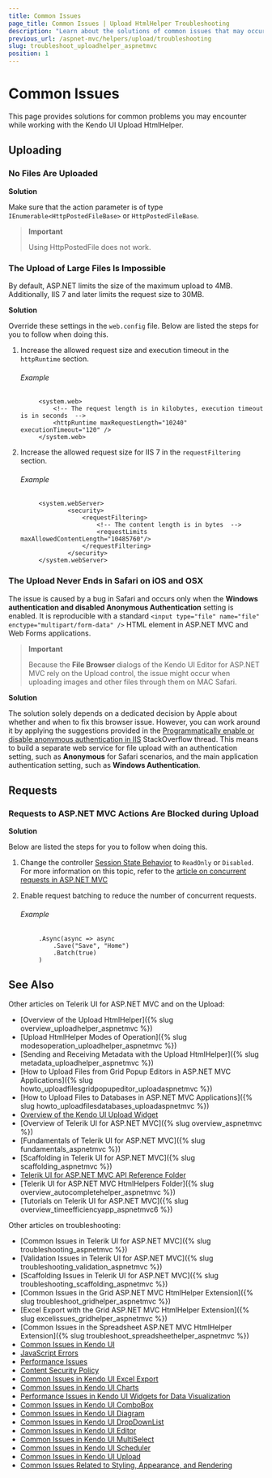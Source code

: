 ```yaml
---
title: Common Issues
page_title: Common Issues | Upload HtmlHelper Troubleshooting
description: "Learn about the solutions of common issues that may occur while working with Kendo UI Upload for ASP.NET MVC."
previous_url: /aspnet-mvc/helpers/upload/troubleshooting
slug: troubleshoot_uploadhelper_aspnetmvc
position: 1
---
```


# Common Issues

This page provides solutions for common problems you may encounter while working with the Kendo UI Upload HtmlHelper.

## Uploading

### No Files Are Uploaded

**Solution**

Make sure that the action parameter is of type `IEnumerable<HttpPostedFileBase>` or `HttpPostedFileBase`.

> **Important**
>
> Using HttpPostedFile does not work.

### The Upload of Large Files Is Impossible

By default, ASP.NET limits the size of the maximum upload to 4MB. Additionally, IIS 7 and later limits the request size to 30MB.

**Solution**

Override these settings in the `web.config` file. Below are listed the steps for you to follow when doing this.

1. Increase the allowed request size and execution timeout in the `httpRuntime` section.

    ###### Example

            <system.web>
                <!-- The request length is in kilobytes, execution timeout is in seconds  -->
                <httpRuntime maxRequestLength="10240" executionTimeout="120" />
            </system.web>

1. Increase the allowed request size for IIS 7 in the `requestFiltering` section.

    ###### Example

            <system.webServer>
                    <security>
                        <requestFiltering>
                            <!-- The content length is in bytes  -->
                            <requestLimits maxAllowedContentLength="10485760"/>
                        </requestFiltering>
                    </security>
            </system.webServer>

### The Upload Never Ends in Safari on iOS and OSX

The issue is caused by a bug in Safari and occurs only when the **Windows authentication and disabled Anonymous Authentication** setting is enabled. It is reproducible with a standard `<input type="file" name="file" enctype="multipart/form-data" />` HTML element in ASP.NET MVC and Web Forms applications.

> **Important**
>
> Because the **File Browser** dialogs of the Kendo UI Editor for ASP.NET MVC rely on the Upload control, the issue might occur when uploading images and other files through them on MAC Safari.

**Solution**

The solution solely depends on a dedicated decision by Apple about whether and when to fix this browser issue. However, you can work around it by applying the suggestions provided in the [Programmatically enable or disable anonymous authentication in IIS](http://stackoverflow.com/questions/28419304/programmatically-enable-or-disable-anonymous-authentication-in-iis) StackOverflow thread. This means to build a separate web service for file upload with an authentication setting, such as **Anonymous** for Safari scenarios, and the main application authentication setting, such as **Windows Authentication**.

## Requests

### Requests to ASP.NET MVC Actions Are Blocked during Upload

**Solution**

Below are listed the steps for you to follow when doing this.

1. Change the controller [Session State Behavior](http://msdn.microsoft.com/en-us/library/system.web.sessionstate.sessionstatebehavior.aspx) to `ReadOnly` or `Disabled`. For more information on this topic, refer to the [article on concurrent requests in ASP.NET MVC](http://weblogs.asp.net/imranbaloch/archive/2010/07/10/concurrent-requests-in-asp-net-mvc.aspx)

1. Enable request batching to reduce the number of concurrent requests.

    ###### Example

            .Async(async => async
                .Save("Save", "Home")
                .Batch(true)
            )

## See Also

Other articles on Telerik UI for ASP.NET MVC and on the Upload:

* [Overview of the Upload HtmlHelper]({% slug overview_uploadhelper_aspnetmvc %})
* [Upload HtmlHelper Modes of Operation]({% slug modesoperation_uploadhelper_aspnetmvc %})
* [Sending and Receiving Metadata with the Upload HtmlHelper]({% slug metadata_uploadhelper_aspnetmvc %})
* [How to Upload Files from Grid Popup Editors in ASP.NET MVC Applications]({% slug howto_uploadfilesgridpopupeditor_uploadaspnetmvc %})
* [How to Upload Files to Databases in ASP.NET MVC Applications]({% slug howto_uploadfilesdatabases_uploadaspnetmvc %})
* [Overview of the Kendo UI Upload Widget](http://docs.telerik.com/kendo-ui/controls/editors/upload/overview)
* [Overview of Telerik UI for ASP.NET MVC]({% slug overview_aspnetmvc %})
* [Fundamentals of Telerik UI for ASP.NET MVC]({% slug fundamentals_aspnetmvc %})
* [Scaffolding in Telerik UI for ASP.NET MVC]({% slug scaffolding_aspnetmvc %})
* [Telerik UI for ASP.NET MVC API Reference Folder](http://docs.telerik.com/aspnet-mvc/api/Kendo.Mvc/AggregateFunction)
* [Telerik UI for ASP.NET MVC HtmlHelpers Folder]({% slug overview_autocompletehelper_aspnetmvc %})
* [Tutorials on Telerik UI for ASP.NET MVC]({% slug overview_timeefficiencyapp_aspnetmvc6 %})

Other articles on troubleshooting:

* [Common Issues in Telerik UI for ASP.NET MVC]({% slug troubleshooting_aspnetmvc %})
* [Validation Issues in Telerik UI for ASP.NET MVC]({% slug troubleshooting_validation_aspnetmvc %})
* [Scaffolding Issues in Telerik UI for ASP.NET MVC]({% slug troubleshooting_scaffolding_aspnetmvc %})
* [Common Issues in the Grid ASP.NET MVC HtmlHelper Extension]({% slug troubleshoot_gridhelper_aspnetmvc %})
* [Excel Export with the Grid ASP.NET MVC HtmlHelper Extension]({% slug excelissues_gridhelper_aspnetmvc %})
* [Common Issues in the Spreadsheet ASP.NET MVC HtmlHelper Extension]({% slug troubleshoot_spreadsheethelper_aspnetmvc %})
* [Common Issues in Kendo UI](http://docs.telerik.com/kendo-ui/troubleshoot/troubleshooting-common-issues)
* [JavaScript Errors](http://docs.telerik.com/kendo-ui/troubleshoot/troubleshooting-js-errors)
* [Performance Issues](http://docs.telerik.com/kendo-ui/troubleshoot/troubleshooting-memory-leaks)
* [Content Security Policy](http://docs.telerik.com/kendo-ui/troubleshoot/content-security-policy)
* [Common Issues in Kendo UI Excel Export](http://docs.telerik.com/kendo-ui/framework/excel/troubleshoot/common-issues)
* [Common Issues in Kendo UI Charts](http://docs.telerik.com/kendo-ui/controls/charts/troubleshoot/common-issues)
* [Performance Issues in Kendo UI Widgets for Data Visualization](http://docs.telerik.com/kendo-ui/troubleshoot/troubleshooting-memory-leaks)
* [Common Issues in Kendo UI ComboBox](http://docs.telerik.com/kendo-ui/controls/editors/combobox/troubleshoot/troubleshooting)
* [Common Issues in Kendo UI Diagram](http://docs.telerik.com/kendo-ui/controls/diagrams-and-maps/diagram/troubleshoot/common-issues)
* [Common Issues in Kendo UI DropDownList](http://docs.telerik.com/kendo-ui/controls/editors/dropdownlist/troubleshoot/troubleshooting)
* [Common Issues in Kendo UI Editor](http://docs.telerik.com/kendo-ui/controls/editors/editor/troubleshoot/troubleshooting)
* [Common Issues in Kendo UI MultiSelect](http://docs.telerik.com/kendo-ui/controls/editors/multiselect/troubleshoot/troubleshooting)
* [Common Issues in Kendo UI Scheduler](http://docs.telerik.com/kendo-ui/controls/scheduling/scheduler/troubleshoot/troubleshooting)
* [Common Issues in Kendo UI Upload](http://docs.telerik.com/kendo-ui/controls/editors/upload/troubleshoot/troubleshooting)
* [Common Issues Related to Styling, Appearance, and Rendering](http://docs.telerik.com/kendo-ui/styles-and-layout/troubleshoot/troubleshooting)
